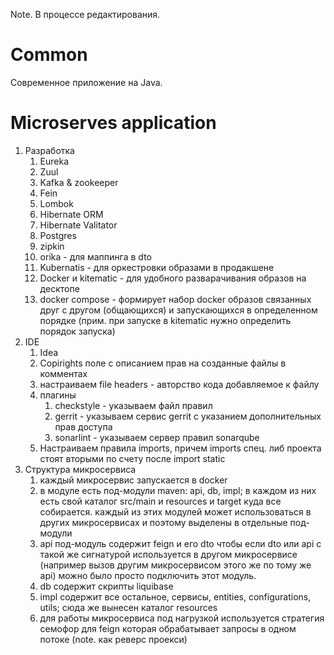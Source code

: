 Note. В процессе редактирования.

# Common
Современное приложение на Java.

# Microserves application
1. Разработка
   1. Eureka
   2. Zuul
   3. Kafka & zookeeper
   4. Fein
   5. Lombok
   6. Hibernate ORM
   7. Hibernate Valitator
   8. Postgres
   9. zipkin
   10. orika - для маппинга в dto
   11. Kubernatis - для оркестровки образами в продакшене
   12. Docker и kitematic - для удобного разварачивания образов на десктопе
   13. docker compose - формирует набор docker образов связанных друг с другом (общающихся) и запускающихся в определенном порядке (прим. при запуске в kitematic нужно определить порядок запуска)
2. IDE
   1. Idea
   2. Copirights поле с описанием прав на созданные файлы в комментах
   3. настраиваем file headers - авторство кода добавляемое к файлу
   4. плагины
      1. checkstyle - указываем файл правил
      2. gerrit - указываем сервис gerrit с указанием дополнительных прав доступа
      3. sonarlint - указываем сервер правил sonarqube
   5. Настраиваем правила imports, причем imports спец. либ проекта стоят вторыми по счету после import static
3. Структура микросервиса
   1. каждый микросервис запускается в docker
   2. в модуле есть под-модули maven: api, db, impl; в каждом из них есть свой каталог src/main и resources и target куда все собирается. каждый из этих модулей может использоваться в других микросервисах и поэтому выделены в отдельные под-модули
   3. api под-модуль содержит feign и его dto чтобы если dto или api с такой же сигнатурой используется в другом микросервисе (например вызов другим микросервисом этого же по тому же api) можно было просто подключить этот модуль.
   4. db содержит скрипты liquibase
   5. impl содержит все остальное, сервисы, entities, configurations, utils; сюда же вынесен каталог resources
   6. для работы микросервиса под нагрузкой используется стратегия семофор для feign которая обрабатывает запросы в одном потоке (note. как реверс проекси)